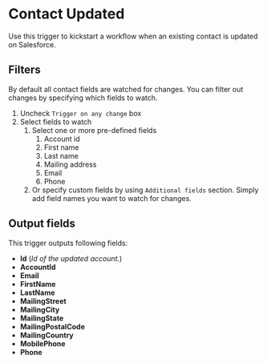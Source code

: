 # Contact Updated

Use this trigger to kickstart a workflow when an existing contact is updated on Salesforce.

## Filters
By default all contact fields are watched for changes. You can filter out changes by specifying which fields to watch.

1. Uncheck `Trigger on any change` box
2. Select fields to watch
   1. Select one or more pre-defined fields
      1. Account id
      2. First name
      3. Last name
      4. Mailing address
      5. Email
      6. Phone
   2. Or specify custom fields by using `Additional fields` section. Simply add field names you want to watch for changes.

## Output fields
This trigger outputs following fields:

- **Id** (*Id of the updated account.*)
- **AccountId**
- **Email**
- **FirstName**
- **LastName**
- **MailingStreet**
- **MailingCity**
- **MailingState**
- **MailingPostalCode**
- **MailingCountry**
- **MobilePhone**
- **Phone**